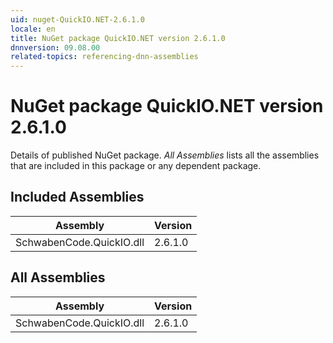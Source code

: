 ```yaml
---
uid: nuget-QuickIO.NET-2.6.1.0
locale: en
title: NuGet package QuickIO.NET version 2.6.1.0
dnnversion: 09.08.00
related-topics: referencing-dnn-assemblies
---
```


# NuGet package QuickIO.NET version 2.6.1.0
Details of published NuGet package.
*All Assemblies* lists all the assemblies that are included in this package or any dependent package.

## Included Assemblies

|Assembly|Version|
|---|---|
|SchwabenCode.QuickIO.dll|2.6.1.0|

## All Assemblies

|Assembly|Version|
|---|---|
|SchwabenCode.QuickIO.dll|2.6.1.0|

